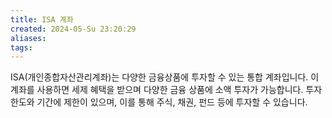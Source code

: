 ```yaml
---
title: ISA 계좌
created: 2024-05-Su 23:20:29
aliases: 
tags:
---
```

ISA(개인종합자산관리계좌)는 
다양한 금융상품에 투자할 수 있는 통합 계좌입니다. 
이 계좌를 사용하면 세제 혜택을 받으며 
다양한 금융 상품에 소액 투자가 가능합니다. 
투자 한도와 기간에 제한이 있으며, 
이를 통해 주식, 채권, 펀드 등에 투자할 수 있습니다.